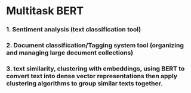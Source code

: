 # Multitask BERT

### 1. Sentiment analysis (text classification tool)
### 2. Document classification/Tagging system tool (organizing and managing large document collections)
### 3. text similarity, clustering with embeddings, using BERT to convert text into dense vector representations then apply clustering algorithms to group similar texts together.
